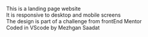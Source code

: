 This is a landing page website<br>
It is responsive to desktop and mobile screens<br>
The design is part of a challenge from frontEnd Mentor<br>
Coded in VScode by Mezhgan Saadat<br>
